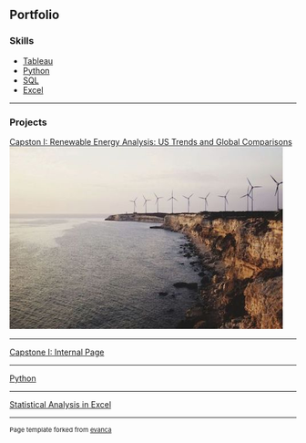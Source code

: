 ## Portfolio

### Skills

- [Tableau](/tableau_page)
- [Python](/coming_coon)
- [SQL](/coming_soon)
- [Excel](/excel_page)

---

### Projects 

[Capston I: Renewable Energy Analysis: US Trends and Global Comparisons](https://public.tableau.com/views/Draft3_16977340246330/Story1?:language=en-US&:display_count=n&:origin=viz_share_link)
<img src="images/capstone_wind_sm.jpeg?raw=true"/>

---

[Capstone I: Internal Page](/capstone_page)


---
[Python](/pdf/sample_presentation.pdf)

---
[Statistical Analysis in Excel](http://example.com/)

---






<p style="font-size:11px">Page template forked from <a href="https://github.com/evanca/quick-portfolio">evanca</a></p>
<!-- Remove above link if you don't want to attibute -->
